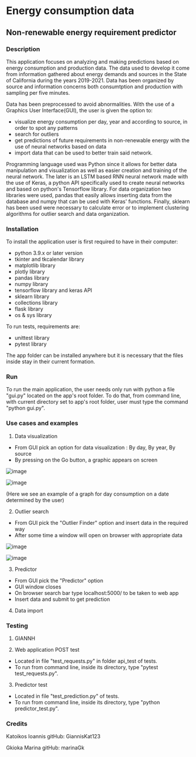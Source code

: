 # Energy consumption data 
## Non-renewable energy requirement predictor

### Description 

This application focuses on analyzing and making predictions based on energy consumption and production data. The data used to develop it come from information
gathered about energy demands and sources in the State of California during the years 2019-2021. Data has been organized by source and information concerns both
consumtption and production with sampling per five minutes. 

Data has been preprocessed to avoid abnormalities. With the use of a Graphics User Interface(GUI), the user is given the option to:
  
  - visualize energy consumption per day, year and according to source, in order to spot any patterns 
  - search for outliers
  - get predictions of future requirements in non-renewable energy with the use of neural networks based on data 
  - import data that can be used to better train said network.
 
Programming language used was Python since it allows for better data manipulation and visualization as well as easier creation and training of the neural 
network. The later is an LSTM based RNN neural network made with the use of Keras, a python API specifically used to create neural networks and based on 
python's Tensorflow library. For data organization two libraries were used, pandas that easily allows inserting data from the database and numpy that can be 
used with Keras' functions. Finally, sklearn has been used were necessary to calculate error or to implement clustering algorithms for outlier search and data
organization. 

### Installation 

To install the application user is first required to have in their computer:

  - python 3.9.x or later version
  - tkinter and tkcalendar library
  - matplotlib library 
  - plotly library
  - pandas library 
  - numpy library 
  - tensorflow library and keras API 
  - sklearn library 
  - collections library
  - flask library 
  - os & sys library 

To run tests, requirements are: 
  
  - unittest library 
  - pytest library

The app folder can be installed anywhere but it is necessary that the files inside stay in their current formation.

### Run 

To run the main application, the user needs only run with python a file "gui.py" located on the app's root folder. To do that, from command line, with current directory set to app's root folder, user must type the command "python gui.py". 

### Use cases and examples

1. Data visualization 
  
  - From GUI pick an option for data visualization : By day, By year, By source 
  - By pressing on the Go button, a graphic appears on screen 
  
  ![image](https://user-images.githubusercontent.com/45518985/177420818-c9025ad3-23ec-4fa7-80a8-c49d52772d90.png)

  ![image](https://user-images.githubusercontent.com/45518985/177420931-b6f24310-f986-4468-9b1d-21d25d09943e.png)

  (Here we see an example of a graph for day consumption on a date determined by the user) 
  
2. Outlier search 

  - From GUI pick the "Outlier Finder" option and insert data in the required way 
  - After some time a window will open on browser with appropriate data 
  
  ![image](https://user-images.githubusercontent.com/45518985/177421582-a9ecab06-0895-423f-8926-b119ee4dece6.png)
  
  ![image](https://user-images.githubusercontent.com/45518985/177421659-4e9dab27-b1e0-4ac0-8cbb-c6250dbb275b.png)

3. Predictor 
  
  - From GUI pick the "Predictor" option 
  - GUI window closes
  - On browser search bar type localhost:5000/ to be taken to web app 
  - Insert data and submit to get prediction 
  
4. Data import 

### Testing 

1. GIANNH

2. Web application POST test

  - Located in file "test_requests.py" in folder api_test of tests.
  - To run from command line, inside its directory, type "pytest test_requests.py".

3. Predictor test

  - Located in file "test_prediction.py" of tests. 
  - To run from command line, inside its directory, type "python predictor_test.py".

### Credits 

Katoikos Ioannis 
gitHub: GiannisKat123

Gkioka Marina 
gitHub: marinaGk

